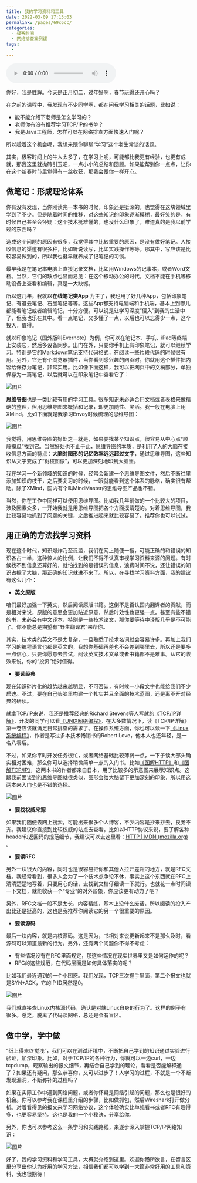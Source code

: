 ```yaml
---
title: 我的学习资料和工具
date: 2022-03-09 17:15:03
permalink: /pages/69c6cc/
categories:
  - 极客时间
  - 网络排查案例课
tags:
  - 
---
```

<audio title="春节特别放送（三）.我的学习资料和工具" src="https://static001.geekbang.org/resource/audio/84/b0/84dec5b1759829a734978f0d943bd8b0.mp3" controls="controls"></audio> 
<p>你好，我是胜辉。今天是正月初二，过年好啊，春节玩得还开心吗？</p><p>在之前的课程中，我发现有不少同学啊，都在问我学习相关的话题，比如说：</p><ul>
<li>能不能介绍下老师是怎么学习的？</li>
<li>老师你有没有推荐学习TCP/IP的书单？</li>
<li>我是Java工程师，怎样可以在网络排查方面快速入门呢？</li>
</ul><p>所以趁着这个机会呢，我想来跟你聊聊“学习”这个老生常谈的话题。</p><p>其实，极客时间上的牛人太多了，在学习上呢，可能都比我更有经验，也更有成就，那我这里就抛砖引玉吧，一点小小的总结和回顾。如果能帮到你一点点，让你在这个新春时节里觉得有一丝收获，那我会跟你一样开心。</p><h2>做笔记：形成理论体系</h2><p>你有没有发现，当你刚读完一本书的时候，印象还是挺深的，也觉得在这块领域里学到了不少。但是随着时间的推移，对这些知识的印象逐渐模糊，最好笑的是，有时候自己甚至会怀疑：这个技术挺难懂的，也没什么印象了，难道真的是我以前学过的东西吗？</p><p>造成这个问题的原因有很多，我觉得其中比较重要的原因，是没有做好笔记。人接收信息的渠道有很多种，比如听说读写，比如实践操作等等。那其中，写应该是比较容易做到的，所以我也挺早就养成了记笔记的习惯。</p><p>最早我是在笔记本电脑上直接记录文档，比如用Windows的记事本，或者Word文档。当然，它们的缺点也显而易见：在这个移动办公的时代，文档不能在手机等移动设备上查看和编辑，真是一大缺憾。</p><!-- [[[read_end]]] --><p>所以这几年，我就以<strong>在线笔记类App</strong> 为主了，我也用了好几种App，包括印象笔记、有道云笔记、石墨笔记等等。这些App都支持电脑端和手机端，基本上到哪儿都能看笔记或者编辑笔记，十分方便。可以说是让学习深度“侵入”到我的生活中了，但我也乐在其中。看一点笔记，又多懂了一点，以后也可以忘得少一点，这个投入，值得。</p><p>就以印象笔记（国外版叫Evernote）为例，你可以在笔记本、手机、iPad等终端上安装它，然后多设备同步。出门在外，只要你手机上有印象笔记，就可以继续学习。特别是它的Markdown笔记支持代码格式，在阅读一些片段代码的时候很有用。另外，它还有个浏览器插件，当你看到感兴趣的网页时，你就用这个插件把内容给保存为笔记，非常实用。比如像下面这样，我可以把网页中的文稿部分，单独保存为一篇笔记，以后就可以在印象笔记中查看它了：</p><p><img src="https://static001.geekbang.org/resource/image/7e/7f/7ec201e39ba79bd3d0d67ded7723e87f.jpg?wh=1096x343" alt="图片"></p><p><strong>思维导图</strong>也是一类比较有用的学习工具。很多知识未必适合用文档或者表格来做精确的整理，但用思维导图来概括和记录，却更加随性、灵活。我一般在电脑上用XMind。比如下面就是我学习Envoy时候梳理的思维导图：</p><p><img src="https://static001.geekbang.org/resource/image/c4/0c/c400d165f183db6f2c129a246a27510c.jpg?wh=1673x782" alt="图片"></p><p>我觉得，用思维导图的好处之一就是，如果要找某个知识点，很容易从中心点“顺藤摸瓜”找到它。当然好处也不止于此，思维导图的本质，是利用了人的大脑在接收信息方面的特点：<strong>大脑对图形的记忆效率远远超过文字</strong>，通过思维导图，这些知识从文字变成了“树枝图像”，可以更加深刻地印到大脑里。</p><p>我在学习一个新领域的知识的时候，经常会新建一个思维导图文件，然后不断往里添加知识的枝干，之后要复习的时候，一眼就能看到这个体系的脉络，确实很有帮助。除了XMind，国内有个叫MindMaster的思维导图产品也不错。</p><p>当然，你在工作中同样可以使用思维导图。比如我几年前做的一个比较大的项目，涉及因素众多，一开始我就是用思维导图把各个方面摸清楚的。对着思维导图，我比较容易地抓到了问题的关键，之后推进起来就比较容易了。推荐你也可以试试。</p><h2>用正确的方法找学习资料</h2><p>现在这个时代，知识爆炸乃至泛滥，我们在网上随便一搜，可能正确的和错误的知识各占一半，这种惊人的比例，让我们不得不认真审视学习资料来源的问题。有时候找不到信息还算好的，就怕找到的是错误的信息，浪费时间不说，还让错误的知识占据了大脑，那正确的知识就进不来了。所以，在寻找学习资料方面，我的建议有这么几个：</p><ul>
<li><strong>英文原版</strong></li>
</ul><p>咱们最好加强一下英文，然后阅读原版书籍。这倒不是否认国内翻译者的贡献，而是相对来说，原版的意思会更加贴近原意，然后时效性也更强一点。甚至有些不错的书，未必会有中文译本，特别是一些技术论文，那你要等待中译版几乎是不可能了。你不能总是期望有“野生翻译君”来帮你。</p><p>其实，技术类的英文不是太复杂，一旦熟悉了技术名词就会容易许多。再加上我们学习的编程语言也都是英文的，我想你基础再差也不会差到哪里去，所以还是要多一点信心，只要你愿意去尝试，阅读英文技术文章或者书籍都不是难事。从它的收效来说，你的“投资”绝对值得。</p><ul>
<li><strong>要读经典</strong></li>
</ul><p>现在知识碎片化的趋势越来越明显，不可否认，有时候一小段文字也能给我们不少启迪。不过，要在自己头脑里构建一个扎实并且全面的技术蓝图，还是离不开对经典的研读。</p><p>就拿TCP/IP来说，我还是推荐经典的Richard Stevens等人写就的<a href="https://book.douban.com/series/12438">《TCP/IP详解》</a>，开发的同学可以看<a href="https://book.douban.com/subject/1500149">《UNIX网络编程》</a>。在大多数情况下，读《TCP/IP详解》第一卷应该就满足日常排查的需求了。在操作系统方面，你也可以读一下<a href="https://book.douban.com/subject/3907181">《Linux系统编程》</a>，作者是写过多本技术畅销书的Robert Love，他本人也还年轻，是一名八零后。</p><p>不过，如果你平时开发任务很忙，或者网络基础比较薄弱一点，一下子读大部头确实相对困难，那么你可以选择稍微简单一点的入门书。比如<a href="https://book.douban.com/subject/25863515">《图解HTTP》</a>和<a href="https://book.douban.com/subject/24737674">《图解TCP/IP》</a>，这两本书的作者都来自日本，用了比较多的示意图来展示知识点。这跟我前面谈到的思维导图就很类似，图形会给大脑留下更加深刻的印象，所以用这两本来入门也是不错的选择。</p><p><img src="https://static001.geekbang.org/resource/image/6d/cd/6d029a0d239bb393a13975478bfa9bcd.jpg?wh=872x447" alt="图片"></p><ul>
<li><strong>要找权威来源</strong></li>
</ul><p>如果我们随便去网上搜索，可能出来很多个人博客，不少内容是抄来抄去，良莠不齐。我建议你直接到比较权威的站点去查看。比如以HTTP协议来说，要了解各种header和返回码的规范细节，我建议可以去这里看：<a href="https://developer.mozilla.org/en-US/docs/Web/HTTP">HTTP | MDN (mozilla.org)</a> 。</p><ul>
<li><strong>要读RFC</strong></li>
</ul><p>另外一块很大的内容，同时也是很容易把你和其他人拉开差距的地方，就是RFC文档。我经常看到，很多人会为了一个技术点争论不休，事实上这个东西就在RFC上清清楚楚地写着，只要用心的话，去找到文档仔细读一下就行。也就花一点时间读一下文档，就能收获一个“专业”的对外形象，你应该更有动力了吧？</p><p>另外，RFC文档一般不是太长，内容精练，基本上没什么废话，所以阅读的投入产出比还是挺高的，这也是我推荐你阅读它的另一个很重要的原因。</p><ul>
<li><strong>要读源码</strong></li>
</ul><p>最后一块内容，就是内核源码。这是因为，书相对来说更新起来不是那么及时，看源码可以知道最新的行为。另外，还有两个问题你不得不考虑：</p><ul>
<li>有些情况没有在RFC里面规定，那这些情况在现实世界里又是如何运作的呢？</li>
<li>RFC的这些规范，在代码层面是如何具体落实的呢？</li>
</ul><p>比如我们最近遇到的一个小困惑。我们发现，TCP三次握手里面，第二个报文也就是SYN+ACK，它的IP ID居然是0。</p><p><img src="https://static001.geekbang.org/resource/image/b1/a7/b1c76b580c70b24f9d537154f5df27a7.jpg?wh=374x167" alt="图片"></p><p>我们就直接查Linux内核源代码，确认是对端Linux自身的行为了。这样的例子有很多。总之，脱离了代码谈网络，总还是会有盲区。</p><h2>做中学，学中做</h2><p>“纸上得来终觉浅”，我们可以在测试环境中，不断把自己学到的知识通过实验进行验证，加深印象。比如，对于TCP/IP的各种行为，你就可以一边curl，一边tcpdump，观察输出的报文细节，再结合自己学到的理论，看看是否能解释通了？如果还有疑问，那么恭喜你，又可以进步了！人学习的过程，不就是一个不断发现漏洞，不断弥补的过程吗？</p><p>如果在实际工作中遇到网络问题，或者你怀疑是网络引起的问题，那么也是很好的机会。你可以参考我在课程里介绍的步骤，比如做抓包，然后Wireshark打开做分析。对着看得见的报文来学习网络协议，这个体验确实比单纯看书或者RFC有趣得多，也更容易坚持。这也是我的一个小秘诀，分享给你。</p><p>另外，你也可以参考这么一条学习和实践路线，来逐步深入掌握TCP/IP网络知识：</p><p><img src="https://static001.geekbang.org/resource/image/5f/cb/5f5203c9cc875bef70d44484699264cb.jpg?wh=1920x538" alt="图片"></p><p>好了，我的学习资料和学习工具，大概就介绍到这里。欢迎你畅所欲言，在留言区里分享出你认为好用的学习方法，相信我们都可以学到一大筐非常好用的工具和资料，我也很期待！</p>